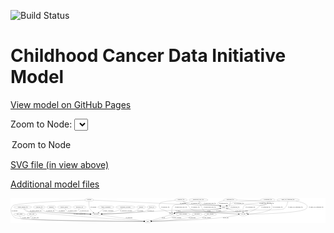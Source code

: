 <link rel='stylesheet' href="assets/style.css">
<link rel='stylesheet' href="https://unpkg.com/leaflet@1.5.1/dist/leaflet.css" integrity="sha512-xwE/Az9zrjBIphAcBb3F6JVqxf46+CDLwfLMHloNu6KEQCAWi6HcDUbeOfBIptF7tcCzusKFjFw2yuvEpDL9wQ==" crossorigin="">
<script type="text/javascript" src="https://code.jquery.com/jquery-3.2.1.min.js"></script>
<script type="text/javascript"  src="https://unpkg.com/leaflet@1.5.1/dist/leaflet.js"></script>
<script type="text/javascript" src="assets/actions.js"></script>

![Build Status](https://github.com/CBIIT/ccdi-model/actions/workflows/model-test-and-deploy.yml/badge.svg)

# Childhood Cancer Data Initiative Model

[View model on GitHub Pages](https://cbiit.github.io/ccdi-model/)



Zoom to Node: <select id="node_select">
  <option value="">Zoom to Node</option>
</select>
<div id="model"></div>

<p>
<a href="./model-desc/ccdi-model.svg">SVG file (in view above)</a>
<p>
<a href="./model-desc">Additional model files</a>
<div id='graph' style='display:off;'>
<svg width="3808pt" height="305pt"
 viewBox="0.00 0.00 3807.69 305.00" xmlns="http://www.w3.org/2000/svg" xmlns:xlink="http://www.w3.org/1999/xlink">
<g id="graph0" class="graph" transform="scale(1 1) rotate(0) translate(4 301)">
<title>Perl</title>
<polygon fill="#ffffff" stroke="transparent" points="-4,4 -4,-301 3803.6888,-301 3803.6888,4 -4,4"/>
<!-- methylation_array_file -->
<g id="node1" class="node">
<title>methylation_array_file</title>
<ellipse fill="none" stroke="#000000" cx="2267.6888" cy="-279" rx="115.8798" ry="18"/>
<text text-anchor="middle" x="2267.6888" y="-275.3" font-family="Times,serif" font-size="14.00" fill="#000000">methylation_array_file</text>
</g>
<!-- sample -->
<g id="node7" class="node">
<title>sample</title>
<ellipse fill="none" stroke="#000000" cx="2572.6888" cy="-192" rx="44.393" ry="18"/>
<text text-anchor="middle" x="2572.6888" y="-188.3" font-family="Times,serif" font-size="14.00" fill="#000000">sample</text>
</g>
<!-- methylation_array_file&#45;&gt;sample -->
<g id="edge5" class="edge">
<title>methylation_array_file&#45;&gt;sample</title>
<path fill="none" stroke="#000000" d="M2279.1231,-260.9128C2287.4729,-249.3865 2299.893,-235.2933 2314.6888,-228 2354.7144,-208.2702 2470.9134,-218.6615 2514.6888,-210 2519.4174,-209.0644 2524.3068,-207.8889 2529.1489,-206.589"/>
<polygon fill="#000000" stroke="#000000" points="2530.3035,-209.8992 2538.9547,-203.7831 2528.3777,-203.1693 2530.3035,-209.8992"/>
<text text-anchor="middle" x="2406.1888" y="-231.8" font-family="Times,serif" font-size="14.00" fill="#000000">of_methylation_array_file</text>
</g>
<!-- cell_line -->
<g id="node10" class="node">
<title>cell_line</title>
<ellipse fill="none" stroke="#000000" cx="2810.6888" cy="-105" rx="49.2915" ry="18"/>
<text text-anchor="middle" x="2810.6888" y="-101.3" font-family="Times,serif" font-size="14.00" fill="#000000">cell_line</text>
</g>
<!-- methylation_array_file&#45;&gt;cell_line -->
<g id="edge6" class="edge">
<title>methylation_array_file&#45;&gt;cell_line</title>
<path fill="none" stroke="#000000" d="M2274.7791,-260.8327C2288.5202,-226.6492 2319.3847,-154.9399 2341.6888,-141 2358.7845,-130.3153 2628.6289,-114.6908 2751.0761,-108.1072"/>
<polygon fill="#000000" stroke="#000000" points="2751.5984,-111.5844 2761.397,-107.555 2751.2243,-104.5944 2751.5984,-111.5844"/>
<text text-anchor="middle" x="2406.1888" y="-188.3" font-family="Times,serif" font-size="14.00" fill="#000000">of_methylation_array_file</text>
</g>
<!-- pdx -->
<g id="node21" class="node">
<title>pdx</title>
<ellipse fill="none" stroke="#000000" cx="1950.6888" cy="-105" rx="27.8951" ry="18"/>
<text text-anchor="middle" x="1950.6888" y="-101.3" font-family="Times,serif" font-size="14.00" fill="#000000">pdx</text>
</g>
<!-- methylation_array_file&#45;&gt;pdx -->
<g id="edge7" class="edge">
<title>methylation_array_file&#45;&gt;pdx</title>
<path fill="none" stroke="#000000" d="M2203.2073,-263.951C2177.9932,-257.816 2148.8918,-250.4255 2122.6888,-243 2101.5926,-237.0217 2097.0138,-233.1023 2075.6888,-228 2051.3859,-222.1852 1982.1076,-227.9173 1964.6888,-210 1945.2345,-189.989 1943.9255,-156.8044 1946.0852,-133.0972"/>
<polygon fill="#000000" stroke="#000000" points="1949.5862,-133.2913 1947.2689,-122.953 1942.6334,-132.4799 1949.5862,-133.2913"/>
<text text-anchor="middle" x="2056.1888" y="-188.3" font-family="Times,serif" font-size="14.00" fill="#000000">of_methylation_array_file</text>
</g>
<!-- participant -->
<g id="node2" class="node">
<title>participant</title>
<ellipse fill="none" stroke="#000000" cx="1030.6888" cy="-105" rx="62.2891" ry="18"/>
<text text-anchor="middle" x="1030.6888" y="-101.3" font-family="Times,serif" font-size="14.00" fill="#000000">participant</text>
</g>
<!-- study -->
<g id="node22" class="node">
<title>study</title>
<ellipse fill="none" stroke="#000000" cx="1655.6888" cy="-18" rx="36.2938" ry="18"/>
<text text-anchor="middle" x="1655.6888" y="-14.3" font-family="Times,serif" font-size="14.00" fill="#000000">study</text>
</g>
<!-- participant&#45;&gt;study -->
<g id="edge10" class="edge">
<title>participant&#45;&gt;study</title>
<path fill="none" stroke="#000000" d="M1086.9793,-97.1644C1209.624,-80.0922 1498.8961,-39.8255 1610.5885,-24.278"/>
<polygon fill="#000000" stroke="#000000" points="1611.0975,-27.7409 1620.5194,-22.8956 1610.1323,-20.8078 1611.0975,-27.7409"/>
<text text-anchor="middle" x="1430.1888" y="-57.8" font-family="Times,serif" font-size="14.00" fill="#000000">of_participant</text>
</g>
<!-- radiology_file -->
<g id="node3" class="node">
<title>radiology_file</title>
<ellipse fill="none" stroke="#000000" cx="343.6888" cy="-192" rx="73.387" ry="18"/>
<text text-anchor="middle" x="343.6888" y="-188.3" font-family="Times,serif" font-size="14.00" fill="#000000">radiology_file</text>
</g>
<!-- radiology_file&#45;&gt;participant -->
<g id="edge8" class="edge">
<title>radiology_file&#45;&gt;participant</title>
<path fill="none" stroke="#000000" d="M363.3751,-174.4501C377.854,-162.689 398.6071,-148.1021 419.6888,-141 469.523,-124.2117 807.6139,-111.8616 958.3767,-107.1239"/>
<polygon fill="#000000" stroke="#000000" points="958.5804,-110.6194 968.4665,-106.8095 958.3623,-103.6228 958.5804,-110.6194"/>
<text text-anchor="middle" x="478.6888" y="-144.8" font-family="Times,serif" font-size="14.00" fill="#000000">of_radiology_file</text>
</g>
<!-- diagnosis -->
<g id="node4" class="node">
<title>diagnosis</title>
<ellipse fill="none" stroke="#000000" cx="489.6888" cy="-192" rx="54.6905" ry="18"/>
<text text-anchor="middle" x="489.6888" y="-188.3" font-family="Times,serif" font-size="14.00" fill="#000000">diagnosis</text>
</g>
<!-- diagnosis&#45;&gt;participant -->
<g id="edge18" class="edge">
<title>diagnosis&#45;&gt;participant</title>
<path fill="none" stroke="#000000" d="M510.485,-175.3378C526.4883,-163.5224 549.6916,-148.4863 572.6888,-141 642.2815,-118.3454 847.4679,-109.6711 958.075,-106.5752"/>
<polygon fill="#000000" stroke="#000000" points="958.2493,-110.0719 968.1505,-106.3013 958.059,-103.0745 958.2493,-110.0719"/>
<text text-anchor="middle" x="617.1888" y="-144.8" font-family="Times,serif" font-size="14.00" fill="#000000">of_diagnosis</text>
</g>
<!-- study_admin -->
<g id="node5" class="node">
<title>study_admin</title>
<ellipse fill="none" stroke="#000000" cx="104.6888" cy="-105" rx="70.3881" ry="18"/>
<text text-anchor="middle" x="104.6888" y="-101.3" font-family="Times,serif" font-size="14.00" fill="#000000">study_admin</text>
</g>
<!-- study_admin&#45;&gt;study -->
<g id="edge11" class="edge">
<title>study_admin&#45;&gt;study</title>
<path fill="none" stroke="#000000" d="M107.1299,-86.7477C109.6986,-75.3058 114.9545,-61.373 125.6888,-54 157.0126,-32.4847 1354.8898,-20.6684 1608.7298,-18.4032"/>
<polygon fill="#000000" stroke="#000000" points="1609.1088,-21.9001 1619.0774,-18.3115 1609.0467,-14.9003 1609.1088,-21.9001"/>
<text text-anchor="middle" x="182.1888" y="-57.8" font-family="Times,serif" font-size="14.00" fill="#000000">of_study_admin</text>
</g>
<!-- medical_history -->
<g id="node6" class="node">
<title>medical_history</title>
<ellipse fill="none" stroke="#000000" cx="647.6888" cy="-192" rx="85.2851" ry="18"/>
<text text-anchor="middle" x="647.6888" y="-188.3" font-family="Times,serif" font-size="14.00" fill="#000000">medical_history</text>
</g>
<!-- medical_history&#45;&gt;participant -->
<g id="edge39" class="edge">
<title>medical_history&#45;&gt;participant</title>
<path fill="none" stroke="#000000" d="M654.5813,-173.8251C659.9085,-162.4159 668.4575,-148.4905 680.6888,-141 703.8402,-126.8219 863.6163,-114.9749 959.1021,-109.0585"/>
<polygon fill="#000000" stroke="#000000" points="959.5067,-112.5404 969.274,-108.4356 959.0788,-105.5535 959.5067,-112.5404"/>
<text text-anchor="middle" x="748.6888" y="-144.8" font-family="Times,serif" font-size="14.00" fill="#000000">of_medical_history</text>
</g>
<!-- sample&#45;&gt;participant -->
<g id="edge24" class="edge">
<title>sample&#45;&gt;participant</title>
<path fill="none" stroke="#000000" d="M2539.3215,-179.9829C2531.3493,-177.5772 2522.7975,-175.3708 2514.6888,-174 2398.7107,-154.3939 2103.1793,-161.5945 1985.6888,-156 1876.7195,-150.8112 1849.6111,-147.0956 1740.6888,-141 1507.3273,-127.9404 1230.7009,-114.5027 1102.5149,-108.3925"/>
<polygon fill="#000000" stroke="#000000" points="1102.5862,-104.892 1092.431,-107.9124 1102.2532,-111.8841 1102.5862,-104.892"/>
<text text-anchor="middle" x="2022.1888" y="-144.8" font-family="Times,serif" font-size="14.00" fill="#000000">of_sample</text>
</g>
<!-- sample&#45;&gt;cell_line -->
<g id="edge25" class="edge">
<title>sample&#45;&gt;cell_line</title>
<path fill="none" stroke="#000000" d="M2606.4485,-180.3428C2614.329,-177.9521 2622.7424,-175.6616 2630.6888,-174 2665.9274,-166.6316 2763.3095,-178.151 2791.6888,-156 2798.916,-150.3589 2803.3942,-141.6673 2806.169,-133.048"/>
<polygon fill="#000000" stroke="#000000" points="2809.6134,-133.7061 2808.7065,-123.1501 2802.8327,-131.9677 2809.6134,-133.7061"/>
<text text-anchor="middle" x="2839.1888" y="-144.8" font-family="Times,serif" font-size="14.00" fill="#000000">of_sample</text>
</g>
<!-- sample&#45;&gt;pdx -->
<g id="edge23" class="edge">
<title>sample&#45;&gt;pdx</title>
<path fill="none" stroke="#000000" d="M2542.5668,-178.804C2512.9529,-166.5279 2466.1469,-148.9685 2423.6888,-141 2328.3814,-123.1127 2081.7167,-146.711 1987.6888,-123 1985.4939,-122.4465 1983.2755,-121.7543 1981.0731,-120.9661"/>
<polygon fill="#000000" stroke="#000000" points="1982.2179,-117.6513 1971.6413,-117.0292 1979.5214,-124.1112 1982.2179,-117.6513"/>
<text text-anchor="middle" x="2514.1888" y="-144.8" font-family="Times,serif" font-size="14.00" fill="#000000">of_sample</text>
</g>
<!-- molecular_test -->
<g id="node8" class="node">
<title>molecular_test</title>
<ellipse fill="none" stroke="#000000" cx="830.6888" cy="-192" rx="79.8859" ry="18"/>
<text text-anchor="middle" x="830.6888" y="-188.3" font-family="Times,serif" font-size="14.00" fill="#000000">molecular_test</text>
</g>
<!-- molecular_test&#45;&gt;participant -->
<g id="edge12" class="edge">
<title>molecular_test&#45;&gt;participant</title>
<path fill="none" stroke="#000000" d="M822.9906,-174.025C819.7024,-163.2717 818.1371,-149.9934 825.6888,-141 842.5989,-120.8615 906.5451,-111.9855 958.5773,-108.0752"/>
<polygon fill="#000000" stroke="#000000" points="959.077,-111.5489 968.8075,-107.3575 958.587,-104.566 959.077,-111.5489"/>
<text text-anchor="middle" x="889.6888" y="-144.8" font-family="Times,serif" font-size="14.00" fill="#000000">of_molecular_test</text>
</g>
<!-- study_arm -->
<g id="node9" class="node">
<title>study_arm</title>
<ellipse fill="none" stroke="#000000" cx="252.6888" cy="-105" rx="59.5901" ry="18"/>
<text text-anchor="middle" x="252.6888" y="-101.3" font-family="Times,serif" font-size="14.00" fill="#000000">study_arm</text>
</g>
<!-- study_arm&#45;&gt;study -->
<g id="edge40" class="edge">
<title>study_arm&#45;&gt;study</title>
<path fill="none" stroke="#000000" d="M244.6948,-87.1081C241.1275,-76.11 239.3675,-62.5368 247.6888,-54 271.983,-29.0767 1367.3446,-20.0069 1608.8891,-18.3081"/>
<polygon fill="#000000" stroke="#000000" points="1609.1138,-21.8067 1619.0892,-18.2372 1609.0651,-14.8069 1609.1138,-21.8067"/>
<text text-anchor="middle" x="296.1888" y="-57.8" font-family="Times,serif" font-size="14.00" fill="#000000">of_study_arm</text>
</g>
<!-- cell_line&#45;&gt;sample -->
<g id="edge34" class="edge">
<title>cell_line&#45;&gt;sample</title>
<path fill="none" stroke="#000000" d="M2774.0135,-117.3911C2754.0535,-124.2112 2728.9572,-132.9103 2706.6888,-141 2675.6742,-152.267 2640.8483,-165.5408 2614.4749,-175.7217"/>
<polygon fill="#000000" stroke="#000000" points="2612.8703,-172.5896 2604.8065,-179.4616 2615.3957,-179.1182 2612.8703,-172.5896"/>
<text text-anchor="middle" x="2747.1888" y="-144.8" font-family="Times,serif" font-size="14.00" fill="#000000">of_cell_line</text>
</g>
<!-- cell_line&#45;&gt;study -->
<g id="edge33" class="edge">
<title>cell_line&#45;&gt;study</title>
<path fill="none" stroke="#000000" d="M2765.57,-97.5844C2694.9872,-86.2807 2554.0628,-64.9056 2433.6888,-54 2156.9437,-28.9276 1823.1468,-20.9101 1702.245,-18.7228"/>
<polygon fill="#000000" stroke="#000000" points="1702.2831,-15.223 1692.2229,-18.5462 1702.1597,-22.222 1702.2831,-15.223"/>
<text text-anchor="middle" x="2598.1888" y="-57.8" font-family="Times,serif" font-size="14.00" fill="#000000">of_cell_line</text>
</g>
<!-- synonym -->
<g id="node11" class="node">
<title>synonym</title>
<ellipse fill="none" stroke="#000000" cx="946.6888" cy="-279" rx="51.9908" ry="18"/>
<text text-anchor="middle" x="946.6888" y="-275.3" font-family="Times,serif" font-size="14.00" fill="#000000">synonym</text>
</g>
<!-- synonym&#45;&gt;participant -->
<g id="edge13" class="edge">
<title>synonym&#45;&gt;participant</title>
<path fill="none" stroke="#000000" d="M944.4137,-260.8656C942.5124,-239.0625 941.9846,-201.9214 955.6888,-174 964.7658,-155.5062 981.1013,-139.5613 996.2147,-127.6726"/>
<polygon fill="#000000" stroke="#000000" points="998.542,-130.3017 1004.4314,-121.4946 994.3352,-124.7067 998.542,-130.3017"/>
<text text-anchor="middle" x="998.1888" y="-188.3" font-family="Times,serif" font-size="14.00" fill="#000000">of_synonym</text>
</g>
<!-- synonym&#45;&gt;sample -->
<g id="edge14" class="edge">
<title>synonym&#45;&gt;sample</title>
<path fill="none" stroke="#000000" d="M998.3587,-276.4193C1154.8588,-268.6384 1637.4807,-244.9048 2037.6888,-228 2143.6697,-223.5234 2410.1303,-227.8749 2514.6888,-210 2519.5018,-209.1772 2524.4716,-208.063 2529.3839,-206.7897"/>
<polygon fill="#000000" stroke="#000000" points="2530.6392,-210.0725 2539.3178,-203.9953 2528.7436,-203.3341 2530.6392,-210.0725"/>
<text text-anchor="middle" x="2080.1888" y="-231.8" font-family="Times,serif" font-size="14.00" fill="#000000">of_synonym</text>
</g>
<!-- synonym&#45;&gt;study -->
<g id="edge15" class="edge">
<title>synonym&#45;&gt;study</title>
<path fill="none" stroke="#000000" d="M894.7825,-277.0459C704.6106,-269.6393 55.4595,-242.0846 25.6888,-210 -11.4944,-169.9269 -5.0985,-132.1729 25.6888,-87 48.2786,-53.855 70.3679,-61.9219 109.6888,-54 259.5341,-23.8108 1366.2778,-18.8442 1608.8053,-18.1156"/>
<polygon fill="#000000" stroke="#000000" points="1609.053,-21.615 1619.0427,-18.0858 1609.0325,-14.615 1609.053,-21.615"/>
<text text-anchor="middle" x="44.1888" y="-144.8" font-family="Times,serif" font-size="14.00" fill="#000000">of_synonym</text>
</g>
<!-- clinical_measure_file -->
<g id="node12" class="node">
<title>clinical_measure_file</title>
<ellipse fill="none" stroke="#000000" cx="143.6888" cy="-192" rx="108.5808" ry="18"/>
<text text-anchor="middle" x="143.6888" y="-188.3" font-family="Times,serif" font-size="14.00" fill="#000000">clinical_measure_file</text>
</g>
<!-- clinical_measure_file&#45;&gt;participant -->
<g id="edge32" class="edge">
<title>clinical_measure_file&#45;&gt;participant</title>
<path fill="none" stroke="#000000" d="M162.1329,-174.1064C175.5365,-162.3478 194.7553,-147.9057 214.6888,-141 232.1409,-134.9539 761.9212,-114.8952 958.3453,-107.6443"/>
<polygon fill="#000000" stroke="#000000" points="958.6997,-111.1337 968.5639,-107.2675 958.4417,-104.1385 958.6997,-111.1337"/>
<text text-anchor="middle" x="300.6888" y="-144.8" font-family="Times,serif" font-size="14.00" fill="#000000">of_clinical_measure_file</text>
</g>
<!-- clinical_measure_file&#45;&gt;study -->
<g id="edge31" class="edge">
<title>clinical_measure_file&#45;&gt;study</title>
<path fill="none" stroke="#000000" d="M153.8018,-173.9341C161.2898,-162.417 172.6151,-148.3261 186.6888,-141 219.1044,-124.126 1363.6832,-39.4041 1609.4967,-21.3764"/>
<polygon fill="#000000" stroke="#000000" points="1609.8093,-24.8629 1619.5267,-20.6412 1609.2975,-17.8817 1609.8093,-24.8629"/>
<text text-anchor="middle" x="829.6888" y="-101.3" font-family="Times,serif" font-size="14.00" fill="#000000">of_clinical_measure_file</text>
</g>
<!-- family_relationship -->
<g id="node13" class="node">
<title>family_relationship</title>
<ellipse fill="none" stroke="#000000" cx="1149.6888" cy="-192" rx="100.1823" ry="18"/>
<text text-anchor="middle" x="1149.6888" y="-188.3" font-family="Times,serif" font-size="14.00" fill="#000000">family_relationship</text>
</g>
<!-- family_relationship&#45;&gt;participant -->
<g id="edge1" class="edge">
<title>family_relationship&#45;&gt;participant</title>
<path fill="none" stroke="#000000" d="M1125.6074,-174.3943C1107.3045,-161.0131 1081.9713,-142.4922 1062.0799,-127.9498"/>
<polygon fill="#000000" stroke="#000000" points="1064.0629,-125.0639 1053.9245,-121.9875 1059.9316,-130.7148 1064.0629,-125.0639"/>
<text text-anchor="middle" x="1176.1888" y="-144.8" font-family="Times,serif" font-size="14.00" fill="#000000">of_family_relationship</text>
</g>
<!-- study_personnel -->
<g id="node14" class="node">
<title>study_personnel</title>
<ellipse fill="none" stroke="#000000" cx="2083.6888" cy="-105" rx="87.1846" ry="18"/>
<text text-anchor="middle" x="2083.6888" y="-101.3" font-family="Times,serif" font-size="14.00" fill="#000000">study_personnel</text>
</g>
<!-- study_personnel&#45;&gt;study -->
<g id="edge27" class="edge">
<title>study_personnel&#45;&gt;study</title>
<path fill="none" stroke="#000000" d="M2029.7232,-90.8094C1987.2351,-79.9153 1926.4216,-64.9358 1872.6888,-54 1813.6208,-41.9784 1744.8953,-31.0951 1700.8779,-24.5167"/>
<polygon fill="#000000" stroke="#000000" points="1701.191,-21.0249 1690.7855,-23.0192 1700.1635,-27.9491 1701.191,-21.0249"/>
<text text-anchor="middle" x="2006.1888" y="-57.8" font-family="Times,serif" font-size="14.00" fill="#000000">of_study_personnel</text>
</g>
<!-- sequencing_file -->
<g id="node15" class="node">
<title>sequencing_file</title>
<ellipse fill="none" stroke="#000000" cx="2652.6888" cy="-279" rx="83.3857" ry="18"/>
<text text-anchor="middle" x="2652.6888" y="-275.3" font-family="Times,serif" font-size="14.00" fill="#000000">sequencing_file</text>
</g>
<!-- sequencing_file&#45;&gt;sample -->
<g id="edge22" class="edge">
<title>sequencing_file&#45;&gt;sample</title>
<path fill="none" stroke="#000000" d="M2580.5469,-269.8158C2548.3287,-264.088 2515.4206,-255.4027 2505.6888,-243 2494.5216,-228.7679 2509.8069,-216.378 2528.5801,-207.3749"/>
<polygon fill="#000000" stroke="#000000" points="2530.2365,-210.4698 2537.9756,-203.234 2527.4133,-204.0643 2530.2365,-210.4698"/>
<text text-anchor="middle" x="2572.1888" y="-231.8" font-family="Times,serif" font-size="14.00" fill="#000000">of_sequencing_file</text>
</g>
<!-- sequencing_file&#45;&gt;cell_line -->
<g id="edge21" class="edge">
<title>sequencing_file&#45;&gt;cell_line</title>
<path fill="none" stroke="#000000" d="M2735.7592,-277.7254C2850.9528,-275.0824 3047.6143,-267.0623 3069.6888,-243 3099.7513,-210.2303 3051.8893,-229.0351 3016.6888,-210 2993.8528,-197.6512 2993.0143,-187.2494 2970.6888,-174 2934.0287,-152.2436 2889.2458,-133.5313 2856.3918,-121.1044"/>
<polygon fill="#000000" stroke="#000000" points="2857.1935,-117.668 2846.6009,-117.4532 2854.7476,-124.2268 2857.1935,-117.668"/>
<text text-anchor="middle" x="3083.1888" y="-188.3" font-family="Times,serif" font-size="14.00" fill="#000000">of_sequencing_file</text>
</g>
<!-- sequencing_file&#45;&gt;pdx -->
<g id="edge20" class="edge">
<title>sequencing_file&#45;&gt;pdx</title>
<path fill="none" stroke="#000000" d="M2652.5803,-260.9404C2651.5196,-238.1862 2646.5088,-199.0367 2625.6888,-174 2603.4397,-147.2448 2588.5427,-149.0485 2554.6888,-141 2432.0437,-111.842 2110.0711,-153.2419 1987.6888,-123 1985.4913,-122.457 1983.271,-121.7726 1981.0671,-120.9902"/>
<polygon fill="#000000" stroke="#000000" points="1982.2093,-117.6747 1971.632,-117.0666 1979.5215,-124.1381 1982.2093,-117.6747"/>
<text text-anchor="middle" x="2710.1888" y="-188.3" font-family="Times,serif" font-size="14.00" fill="#000000">of_sequencing_file</text>
</g>
<!-- cytogenomic_file -->
<g id="node16" class="node">
<title>cytogenomic_file</title>
<ellipse fill="none" stroke="#000000" cx="3106.6888" cy="-279" rx="89.8845" ry="18"/>
<text text-anchor="middle" x="3106.6888" y="-275.3" font-family="Times,serif" font-size="14.00" fill="#000000">cytogenomic_file</text>
</g>
<!-- cytogenomic_file&#45;&gt;sample -->
<g id="edge4" class="edge">
<title>cytogenomic_file&#45;&gt;sample</title>
<path fill="none" stroke="#000000" d="M3019.0208,-274.9347C2914.8023,-269.4984 2747.3565,-258.6905 2686.6888,-243 2659.1378,-235.8745 2629.8717,-222.6497 2607.8911,-211.4528"/>
<polygon fill="#000000" stroke="#000000" points="2609.4303,-208.3084 2598.9431,-206.802 2606.202,-214.5195 2609.4303,-208.3084"/>
<text text-anchor="middle" x="2758.1888" y="-231.8" font-family="Times,serif" font-size="14.00" fill="#000000">of_cytogenomic_file</text>
</g>
<!-- cytogenomic_file&#45;&gt;cell_line -->
<g id="edge3" class="edge">
<title>cytogenomic_file&#45;&gt;cell_line</title>
<path fill="none" stroke="#000000" d="M3124.4633,-260.979C3144.3452,-238.6177 3171.1247,-200.2385 3149.6888,-174 3115.0104,-131.5521 2957.4541,-114.5577 2869.8676,-108.2991"/>
<polygon fill="#000000" stroke="#000000" points="2870.0221,-104.8016 2859.805,-107.6053 2869.5405,-111.785 2870.0221,-104.8016"/>
<text text-anchor="middle" x="3228.1888" y="-188.3" font-family="Times,serif" font-size="14.00" fill="#000000">of_cytogenomic_file</text>
</g>
<!-- cytogenomic_file&#45;&gt;pdx -->
<g id="edge2" class="edge">
<title>cytogenomic_file&#45;&gt;pdx</title>
<path fill="none" stroke="#000000" d="M3107.4591,-260.9105C3106.8816,-249.6875 3104.0568,-235.939 3094.6888,-228 3048.6442,-188.9793 2873.4528,-244.1505 2823.6888,-210 2795.8166,-190.8727 2819.9745,-159.5104 2791.6888,-141 2754.3044,-116.5353 2031.1117,-133.5151 1987.6888,-123 1985.4888,-122.4673 1983.2666,-121.7906 1981.0613,-121.0139"/>
<polygon fill="#000000" stroke="#000000" points="1982.2011,-117.6977 1971.623,-117.1033 1979.5216,-124.1646 1982.2011,-117.6977"/>
<text text-anchor="middle" x="2895.1888" y="-188.3" font-family="Times,serif" font-size="14.00" fill="#000000">of_cytogenomic_file</text>
</g>
<!-- publication -->
<g id="node17" class="node">
<title>publication</title>
<ellipse fill="none" stroke="#000000" cx="2251.6888" cy="-105" rx="63.0888" ry="18"/>
<text text-anchor="middle" x="2251.6888" y="-101.3" font-family="Times,serif" font-size="14.00" fill="#000000">publication</text>
</g>
<!-- publication&#45;&gt;study -->
<g id="edge9" class="edge">
<title>publication&#45;&gt;study</title>
<path fill="none" stroke="#000000" d="M2212.2853,-90.8167C2177.7827,-79.0036 2126.0572,-62.7483 2079.6888,-54 1944.2108,-28.4394 1780.9327,-21.0143 1702.3827,-18.8671"/>
<polygon fill="#000000" stroke="#000000" points="1702.4117,-15.3668 1692.3251,-18.6086 1702.2318,-22.3644 1702.4117,-15.3668"/>
<text text-anchor="middle" x="2192.6888" y="-57.8" font-family="Times,serif" font-size="14.00" fill="#000000">of_publication</text>
</g>
<!-- therapeutic_procedure -->
<g id="node18" class="node">
<title>therapeutic_procedure</title>
<ellipse fill="none" stroke="#000000" cx="1385.6888" cy="-192" rx="117.7793" ry="18"/>
<text text-anchor="middle" x="1385.6888" y="-188.3" font-family="Times,serif" font-size="14.00" fill="#000000">therapeutic_procedure</text>
</g>
<!-- therapeutic_procedure&#45;&gt;participant -->
<g id="edge26" class="edge">
<title>therapeutic_procedure&#45;&gt;participant</title>
<path fill="none" stroke="#000000" d="M1349.5196,-174.7806C1324.7405,-163.631 1290.8458,-149.6319 1259.6888,-141 1207.2255,-126.4653 1146.2675,-117.2394 1100.44,-111.7702"/>
<polygon fill="#000000" stroke="#000000" points="1100.6492,-108.2711 1090.312,-110.5931 1099.841,-115.2243 1100.6492,-108.2711"/>
<text text-anchor="middle" x="1394.6888" y="-144.8" font-family="Times,serif" font-size="14.00" fill="#000000">of_therapeutic_procedure</text>
</g>
<!-- exposure -->
<g id="node19" class="node">
<title>exposure</title>
<ellipse fill="none" stroke="#000000" cx="1574.6888" cy="-192" rx="53.0913" ry="18"/>
<text text-anchor="middle" x="1574.6888" y="-188.3" font-family="Times,serif" font-size="14.00" fill="#000000">exposure</text>
</g>
<!-- exposure&#45;&gt;participant -->
<g id="edge35" class="edge">
<title>exposure&#45;&gt;participant</title>
<path fill="none" stroke="#000000" d="M1553.8937,-175.3344C1537.8909,-163.5172 1514.6879,-148.4805 1491.6888,-141 1421.5447,-118.1856 1214.5623,-109.5749 1103.3368,-106.532"/>
<polygon fill="#000000" stroke="#000000" points="1103.2964,-103.0298 1093.2069,-106.263 1103.1105,-110.0273 1103.2964,-103.0298"/>
<text text-anchor="middle" x="1566.1888" y="-144.8" font-family="Times,serif" font-size="14.00" fill="#000000">of_exposure</text>
</g>
<!-- study_funding -->
<g id="node20" class="node">
<title>study_funding</title>
<ellipse fill="none" stroke="#000000" cx="2409.6888" cy="-105" rx="77.1866" ry="18"/>
<text text-anchor="middle" x="2409.6888" y="-101.3" font-family="Times,serif" font-size="14.00" fill="#000000">study_funding</text>
</g>
<!-- study_funding&#45;&gt;study -->
<g id="edge41" class="edge">
<title>study_funding&#45;&gt;study</title>
<path fill="none" stroke="#000000" d="M2369.772,-89.4228C2337.3994,-77.5281 2290.3102,-61.882 2247.6888,-54 2194.7014,-44.201 1832.5392,-26.3565 1702.2554,-20.176"/>
<polygon fill="#000000" stroke="#000000" points="1702.3458,-16.6765 1692.1916,-19.7 1702.015,-23.6687 1702.3458,-16.6765"/>
<text text-anchor="middle" x="2367.6888" y="-57.8" font-family="Times,serif" font-size="14.00" fill="#000000">of_study_funding</text>
</g>
<!-- pdx&#45;&gt;sample -->
<g id="edge16" class="edge">
<title>pdx&#45;&gt;sample</title>
<path fill="none" stroke="#000000" d="M1972.0917,-116.9991C1977.0794,-119.3432 1982.4632,-121.5277 1987.6888,-123 2214.1871,-186.8148 2284.0023,-127.5504 2514.6888,-174 2519.4142,-174.9515 2524.3016,-176.1372 2529.1425,-177.4431"/>
<polygon fill="#000000" stroke="#000000" points="2528.3694,-180.8625 2538.9469,-180.2561 2530.3,-174.1339 2528.3694,-180.8625"/>
<text text-anchor="middle" x="2395.6888" y="-144.8" font-family="Times,serif" font-size="14.00" fill="#000000">of_pdx</text>
</g>
<!-- pdx&#45;&gt;study -->
<g id="edge17" class="edge">
<title>pdx&#45;&gt;study</title>
<path fill="none" stroke="#000000" d="M1925.0255,-97.4315C1873.9026,-82.3546 1758.9559,-48.455 1697.0469,-30.1971"/>
<polygon fill="#000000" stroke="#000000" points="1697.8024,-26.771 1687.2207,-27.2992 1695.8222,-33.4851 1697.8024,-26.771"/>
<text text-anchor="middle" x="1844.6888" y="-57.8" font-family="Times,serif" font-size="14.00" fill="#000000">of_pdx</text>
</g>
<!-- single_cell_sequencing_file -->
<g id="node23" class="node">
<title>single_cell_sequencing_file</title>
<ellipse fill="none" stroke="#000000" cx="3351.6888" cy="-279" rx="137.5759" ry="18"/>
<text text-anchor="middle" x="3351.6888" y="-275.3" font-family="Times,serif" font-size="14.00" fill="#000000">single_cell_sequencing_file</text>
</g>
<!-- single_cell_sequencing_file&#45;&gt;sample -->
<g id="edge36" class="edge">
<title>single_cell_sequencing_file&#45;&gt;sample</title>
<path fill="none" stroke="#000000" d="M3253.18,-266.3893C3237.3109,-264.492 3221.054,-262.6281 3205.6888,-261 3197.716,-260.1552 2638.5548,-211.5511 2630.6888,-210 2625.9596,-209.0675 2621.0698,-207.8939 2616.2275,-206.5952"/>
<polygon fill="#000000" stroke="#000000" points="2616.9983,-203.1754 2606.4214,-203.7906 2615.0735,-209.9055 2616.9983,-203.1754"/>
<text text-anchor="middle" x="3093.1888" y="-231.8" font-family="Times,serif" font-size="14.00" fill="#000000">of_single_cell_sequencing_file</text>
</g>
<!-- single_cell_sequencing_file&#45;&gt;cell_line -->
<g id="edge38" class="edge">
<title>single_cell_sequencing_file&#45;&gt;cell_line</title>
<path fill="none" stroke="#000000" d="M3446.1775,-265.8368C3524.4876,-251.1645 3616.2869,-222.8248 3571.6888,-174 3524.644,-122.4966 3041.2138,-109.0468 2870.2184,-105.8871"/>
<polygon fill="#000000" stroke="#000000" points="2870.1977,-102.3862 2860.1364,-105.7061 2870.072,-109.3851 2870.1977,-102.3862"/>
<text text-anchor="middle" x="3691.1888" y="-188.3" font-family="Times,serif" font-size="14.00" fill="#000000">of_single_cell_sequencing_file</text>
</g>
<!-- single_cell_sequencing_file&#45;&gt;pdx -->
<g id="edge37" class="edge">
<title>single_cell_sequencing_file&#45;&gt;pdx</title>
<path fill="none" stroke="#000000" d="M3349.2016,-260.8386C3344.7919,-236.4321 3333.1079,-193.8281 3303.6888,-174 3266.0601,-148.6387 2940.79,-160.9995 2895.6888,-156 2857.9958,-151.8217 2849.426,-144.7587 2811.6888,-141 2720.5623,-131.9236 2076.6996,-144.5288 1987.6888,-123 1985.4887,-122.4679 1983.2663,-121.7917 1981.0609,-121.0153"/>
<polygon fill="#000000" stroke="#000000" points="1982.2007,-117.699 1971.6225,-117.1054 1979.5217,-124.1661 1982.2007,-117.699"/>
<text text-anchor="middle" x="3441.1888" y="-188.3" font-family="Times,serif" font-size="14.00" fill="#000000">of_single_cell_sequencing_file</text>
</g>
<!-- follow_up -->
<g id="node24" class="node">
<title>follow_up</title>
<ellipse fill="none" stroke="#000000" cx="1701.6888" cy="-192" rx="55.4913" ry="18"/>
<text text-anchor="middle" x="1701.6888" y="-188.3" font-family="Times,serif" font-size="14.00" fill="#000000">follow_up</text>
</g>
<!-- follow_up&#45;&gt;participant -->
<g id="edge19" class="edge">
<title>follow_up&#45;&gt;participant</title>
<path fill="none" stroke="#000000" d="M1679.5165,-175.2313C1662.4861,-163.3616 1637.8603,-148.3042 1613.6888,-141 1566.0233,-126.5964 1248.3196,-113.1034 1102.999,-107.6023"/>
<polygon fill="#000000" stroke="#000000" points="1102.9645,-104.0986 1092.84,-107.2201 1102.7013,-111.0937 1102.9645,-104.0986"/>
<text text-anchor="middle" x="1691.6888" y="-144.8" font-family="Times,serif" font-size="14.00" fill="#000000">of_follow_up</text>
</g>
<!-- pathology_file -->
<g id="node25" class="node">
<title>pathology_file</title>
<ellipse fill="none" stroke="#000000" cx="2057.6888" cy="-279" rx="76.0865" ry="18"/>
<text text-anchor="middle" x="2057.6888" y="-275.3" font-family="Times,serif" font-size="14.00" fill="#000000">pathology_file</text>
</g>
<!-- pathology_file&#45;&gt;sample -->
<g id="edge30" class="edge">
<title>pathology_file&#45;&gt;sample</title>
<path fill="none" stroke="#000000" d="M2086.2647,-262.1985C2108.0568,-250.3121 2139.2408,-235.2481 2168.6888,-228 2318.212,-191.1976 2363.094,-237.0297 2514.6888,-210 2519.4958,-209.1429 2524.4618,-208.0068 2529.3719,-206.7207"/>
<polygon fill="#000000" stroke="#000000" points="2530.6334,-210.0013 2539.3032,-203.9115 2528.728,-203.2656 2530.6334,-210.0013"/>
<text text-anchor="middle" x="2229.6888" y="-231.8" font-family="Times,serif" font-size="14.00" fill="#000000">of_pathology_file</text>
</g>
<!-- pathology_file&#45;&gt;cell_line -->
<g id="edge29" class="edge">
<title>pathology_file&#45;&gt;cell_line</title>
<path fill="none" stroke="#000000" d="M2079.4779,-261.54C2092.0174,-251.5838 2108.1283,-238.9467 2122.6888,-228 2133.6325,-219.7725 2138.2798,-219.9462 2147.6888,-210 2160.7367,-196.2071 2155.0977,-184.8356 2170.6888,-174 2227.8119,-134.3003 2254.8362,-150.9213 2323.6888,-141 2404.756,-129.3186 2640.8751,-114.7627 2751.8122,-108.3259"/>
<polygon fill="#000000" stroke="#000000" points="2752.0461,-111.8183 2761.8275,-107.7471 2751.6422,-104.8299 2752.0461,-111.8183"/>
<text text-anchor="middle" x="2231.6888" y="-188.3" font-family="Times,serif" font-size="14.00" fill="#000000">of_pathology_file</text>
</g>
<!-- pathology_file&#45;&gt;pdx -->
<g id="edge28" class="edge">
<title>pathology_file&#45;&gt;pdx</title>
<path fill="none" stroke="#000000" d="M1985.0916,-273.3955C1915.1776,-267.243 1818.3306,-256.4307 1806.6888,-243 1786.6024,-219.8271 1789.2212,-199.2057 1806.6888,-174 1819.6665,-155.2732 1833.9181,-165.3643 1854.6888,-156 1877.3549,-145.7812 1902.1161,-132.5736 1920.8133,-122.1595"/>
<polygon fill="#000000" stroke="#000000" points="1922.728,-125.0984 1929.7314,-117.1483 1919.2988,-118.9959 1922.728,-125.0984"/>
<text text-anchor="middle" x="1867.6888" y="-188.3" font-family="Times,serif" font-size="14.00" fill="#000000">of_pathology_file</text>
</g>
</g>
</svg>
</div>
